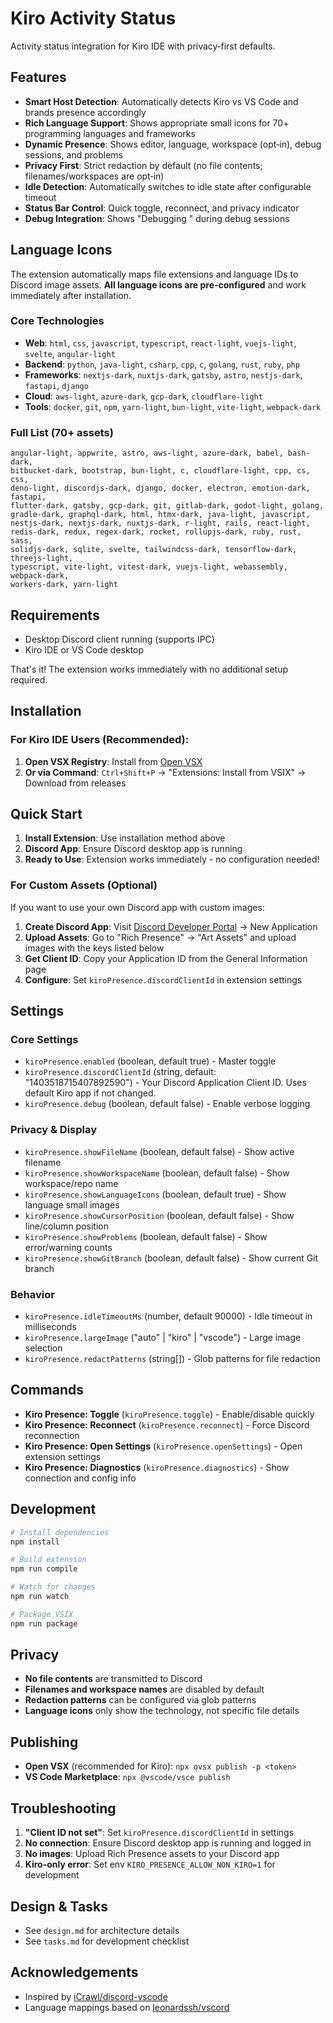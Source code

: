 # Kiro Activity Status

Activity status integration for Kiro IDE with privacy‑first defaults.

## Features

- **Smart Host Detection**: Automatically detects Kiro vs VS Code and brands presence accordingly
- **Rich Language Support**: Shows appropriate small icons for 70+ programming languages and frameworks
- **Dynamic Presence**: Shows editor, language, workspace (opt‑in), debug sessions, and problems
- **Privacy First**: Strict redaction by default (no file contents; filenames/workspaces are opt‑in)
- **Idle Detection**: Automatically switches to idle state after configurable timeout
- **Status Bar Control**: Quick toggle, reconnect, and privacy indicator
- **Debug Integration**: Shows "Debugging <config>" during debug sessions

## Language Icons

The extension automatically maps file extensions and language IDs to Discord image assets. **All language icons are pre-configured** and work immediately after installation.

### Core Technologies
- **Web**: `html`, `css`, `javascript`, `typescript`, `react-light`, `vuejs-light`, `svelte`, `angular-light`
- **Backend**: `python`, `java-light`, `csharp`, `cpp`, `c`, `golang`, `rust`, `ruby`, `php`
- **Frameworks**: `nextjs-dark`, `nuxtjs-dark`, `gatsby`, `astro`, `nestjs-dark`, `fastapi`, `django`
- **Cloud**: `aws-light`, `azure-dark`, `gcp-dark`, `cloudflare-light`
- **Tools**: `docker`, `git`, `npm`, `yarn-light`, `bun-light`, `vite-light`, `webpack-dark`

### Full List (70+ assets)
```
angular-light, appwrite, astro, aws-light, azure-dark, babel, bash-dark, 
bitbucket-dark, bootstrap, bun-light, c, cloudflare-light, cpp, cs, css, 
deno-light, discordjs-dark, django, docker, electron, emotion-dark, fastapi, 
flutter-dark, gatsby, gcp-dark, git, gitlab-dark, godot-light, golang, 
gradle-dark, graphql-dark, html, htmx-dark, java-light, javascript, 
nestjs-dark, nextjs-dark, nuxtjs-dark, r-light, rails, react-light, 
redis-dark, redux, regex-dark, rocket, rollupjs-dark, ruby, rust, sass, 
solidjs-dark, sqlite, svelte, tailwindcss-dark, tensorflow-dark, threejs-light, 
typescript, vite-light, vitest-dark, vuejs-light, webassembly, webpack-dark, 
workers-dark, yarn-light
```

## Requirements

- Desktop Discord client running (supports IPC)
- Kiro IDE or VS Code desktop

That's it! The extension works immediately with no additional setup required.

## Installation

### For Kiro IDE Users (Recommended):
1. **Open VSX Registry**: Install from [Open VSX](https://open-vsx.org/extension/TheVibinNetwork/kiro-activity-status)
2. **Or via Command**: `Ctrl+Shift+P` → "Extensions: Install from VSIX" → Download from releases

## Quick Start

1. **Install Extension**: Use installation method above
2. **Discord App**: Ensure Discord desktop app is running
3. **Ready to Use**: Extension works immediately - no configuration needed!

### For Custom Assets (Optional)
If you want to use your own Discord app with custom images:
1. **Create Discord App**: Visit [Discord Developer Portal](https://discord.com/developers/applications) → New Application
2. **Upload Assets**: Go to "Rich Presence" → "Art Assets" and upload images with the keys listed below
3. **Get Client ID**: Copy your Application ID from the General Information page
4. **Configure**: Set `kiroPresence.discordClientId` in extension settings

## Settings

### Core Settings
- `kiroPresence.enabled` (boolean, default true) - Master toggle
- `kiroPresence.discordClientId` (string, default: "1403518715407892590") - Your Discord Application Client ID. Uses default Kiro app if not changed.
- `kiroPresence.debug` (boolean, default false) - Enable verbose logging

### Privacy & Display
- `kiroPresence.showFileName` (boolean, default false) - Show active filename
- `kiroPresence.showWorkspaceName` (boolean, default false) - Show workspace/repo name
- `kiroPresence.showLanguageIcons` (boolean, default true) - Show language small images
- `kiroPresence.showCursorPosition` (boolean, default false) - Show line/column position
- `kiroPresence.showProblems` (boolean, default false) - Show error/warning counts
- `kiroPresence.showGitBranch` (boolean, default false) - Show current Git branch

### Behavior
- `kiroPresence.idleTimeoutMs` (number, default 90000) - Idle timeout in milliseconds
- `kiroPresence.largeImage` ("auto" | "kiro" | "vscode") - Large image selection
- `kiroPresence.redactPatterns` (string[]) - Glob patterns for file redaction

## Commands

- **Kiro Presence: Toggle** (`kiroPresence.toggle`) - Enable/disable quickly
- **Kiro Presence: Reconnect** (`kiroPresence.reconnect`) - Force Discord reconnection
- **Kiro Presence: Open Settings** (`kiroPresence.openSettings`) - Open extension settings
- **Kiro Presence: Diagnostics** (`kiroPresence.diagnostics`) - Show connection and config info

## Development

```bash
# Install dependencies
npm install

# Build extension
npm run compile

# Watch for changes
npm run watch

# Package VSIX
npm run package
```

## Privacy

- **No file contents** are transmitted to Discord
- **Filenames and workspace names** are disabled by default
- **Redaction patterns** can be configured via glob patterns
- **Language icons** only show the technology, not specific file details

## Publishing

- **Open VSX** (recommended for Kiro): `npx ovsx publish -p <token>`
- **VS Code Marketplace**: `npx @vscode/vsce publish`

## Troubleshooting

1. **"Client ID not set"**: Set `kiroPresence.discordClientId` in settings
2. **No connection**: Ensure Discord desktop app is running and logged in
3. **No images**: Upload Rich Presence assets to your Discord app
4. **Kiro-only error**: Set env `KIRO_PRESENCE_ALLOW_NON_KIRO=1` for development

## Design & Tasks

- See `design.md` for architecture details
- See `tasks.md` for development checklist

## Acknowledgements

- Inspired by [iCrawl/discord-vscode](https://github.com/iCrawl/discord-vscode)
- Language mappings based on [leonardssh/vscord](https://github.com/leonardssh/vscord)


